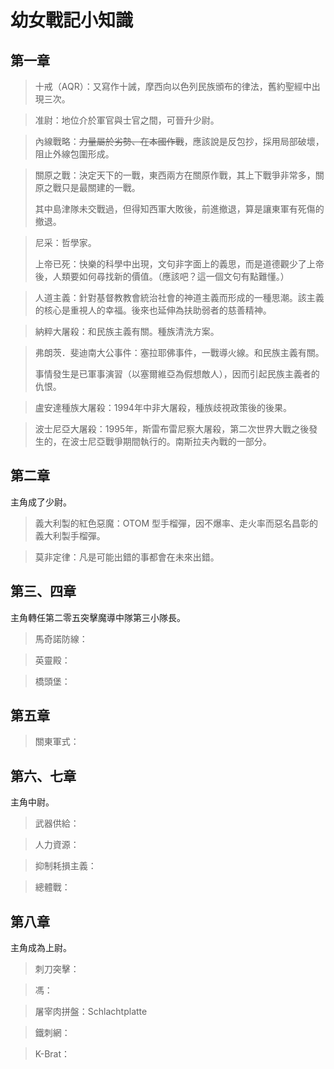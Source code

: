 # 幼女戰記小知識

## 第一章

> 十戒（AQR）：又寫作十誡，摩西向以色列民族頒布的律法，舊約聖經中出現三次。

> 准尉：地位介於軍官與士官之間，可晉升少尉。

> 內線戰略：~~力量屬於劣勢、在本國作戰~~，應該說是反包抄，採用局部破壞，阻止外線包圍形成。

> 關原之戰：決定天下的一戰，東西兩方在關原作戰，其上下戰爭非常多，關原之戰只是最關建的一戰。
>
> 其中島津隊未交戰過，但得知西軍大敗後，前進撤退，算是讓東軍有死傷的撤退。

> 尼采：哲學家。
>
> 上帝已死：快樂的科學中出現，文句非字面上的義思，而是道德觀少了上帝後，人類要如何尋找新的價值。（應該吧？這一個文句有點難懂。）

> 人道主義：針對基督教教會統治社會的神道主義而形成的一種思潮。該主義的核心是重視人的幸福。後來也延伸為扶助弱者的慈善精神。

> 納粹大屠殺：和民族主義有關。種族清洗方案。

> 弗朗茨．斐迪南大公事件：塞拉耶佛事件，一戰導火線。和民族主義有關。
>
> 事情發生是已軍事演習（以塞爾維亞為假想敵人），因而引起民族主義者的仇恨。

> 盧安達種族大屠殺：1994年中非大屠殺，種族歧視政策後的後果。

> 波士尼亞大屠殺：1995年，斯雷布雷尼察大屠殺，第二次世界大戰之後發生的，在波士尼亞戰爭期間執行的。南斯拉夫內戰的一部分。

## 第二章

主角成了少尉。

> 義大利製的紅色惡魔：OTOM 型手榴彈，因不爆率、走火率而惡名昌彰的義大利製手榴彈。

> 莫非定律：凡是可能出錯的事都會在未來出錯。

## 第三、四章

主角轉任第二零五突擊魔導中隊第三小隊長。

> 馬奇諾防線：

> 英靈殿：

> 橋頭堡：

## 第五章

> 關東軍式：

## 第六、七章

主角中尉。

> 武器供給：

> 人力資源：

> 抑制耗損主義：

> 總體戰：

## 第八章

主角成為上尉。

> 刺刀突擊：

> 馮：

> 屠宰肉拼盤：Schlachtplatte

> 鐵刺網：

> K-Brat：





